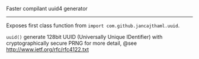 Faster compilant uuid4 generator

------

Exposes first class function from `import com.github.jancajthaml.uuid`.

`uuid()` generate 128bit UUID (Universally Unique IDentifier) with cryptographically secure PRNG for more detail, @see http://www.ietf.org/rfc/rfc4122.txt